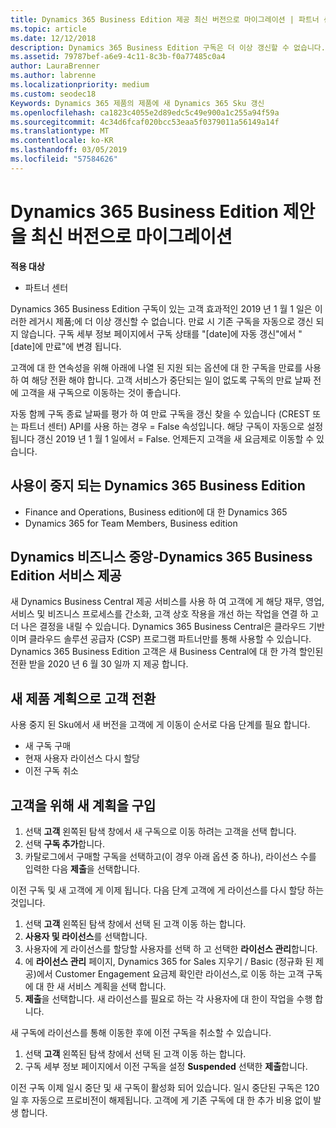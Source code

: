 ```yaml
---
title: Dynamics 365 Business Edition 제공 최신 버전으로 마이그레이션 | 파트너 센터
ms.topic: article
ms.date: 12/12/2018
description: Dynamics 365 Business Edition 구독은 더 이상 갱신할 수 없습니다.
ms.assetid: 79787bef-a6e9-4c11-8c3b-f0a77485c0a4
author: LauraBrenner
ms.author: labrenne
ms.localizationpriority: medium
ms.custom: seodec18
Keywords: Dynamics 365 제품의 제품에 새 Dynamics 365 Sku 갱신
ms.openlocfilehash: ca1823c4055e2d89edc5c49e900a1c255a94f59a
ms.sourcegitcommit: 4c34d6fcaf020bcc53eaa5f0379011a56149a14f
ms.translationtype: MT
ms.contentlocale: ko-KR
ms.lasthandoff: 03/05/2019
ms.locfileid: "57584626"
---
```

# <a name="migrate-dynamics-365-business-edition-offers-to-newer-versions"></a>Dynamics 365 Business Edition 제안을 최신 버전으로 마이그레이션 

**적용 대상**

- 파트너 센터

Dynamics 365 Business Edition 구독이 있는 고객 효과적인 2019 년 1 월 1 일은 이러한 레거시 제품;에 더 이상 갱신할 수 없습니다. 만료 시 기존 구독을 자동으로 갱신 되지 않습니다. 구독 세부 정보 페이지에서 구독 상태를 "[date]에 자동 갱신"에서 "[date]에 만료"에 변경 됩니다.

고객에 대 한 연속성을 위해 아래에 나열 된 지원 되는 옵션에 대 한 구독을 만료를 사용 하 여 해당 전환 해야 합니다. 고객 서비스가 중단되는 일이 없도록 구독의 만료 날짜 전에 고객을 새 구독으로 이동하는 것이 좋습니다.

자동 함께 구독 종료 날짜를 평가 하 여 만료 구독을 갱신 찾을 수 있습니다 (CREST 또는 파트너 센터) API를 사용 하는 경우 = False 속성입니다. 해당 구독이 자동으로 설정 됩니다 갱신 2019 년 1 월 1 일에서 = False. 언제든지 고객을 새 요금제로 이동할 수 있습니다. 

## <a name="the-dynamics-365-business-editions-being-retired"></a>사용이 중지 되는 Dynamics 365 Business Edition

- Finance and Operations, Business edition에 대 한 Dynamics 365
- Dynamics 365 for Team Members, Business edition

## <a name="dynamics-business-central---the-dynamics-365-business-edition-new-offers"></a>Dynamics 비즈니스 중앙-Dynamics 365 Business Edition 서비스 제공

새 Dynamics Business Central 제공 서비스를 사용 하 여 고객에 게 해당 재무, 영업, 서비스 및 비즈니스 프로세스를 간소화, 고객 상호 작용을 개선 하는 작업을 연결 하 고 더 나은 결정을 내릴 수 있습니다. Dynamics 365 Business Central은 클라우드 기반 이며 클라우드 솔루션 공급자 (CSP) 프로그램 파트너만를 통해 사용할 수 있습니다.
Dynamics 365 Business Edition 고객은 새 Business Central에 대 한 가격 할인된 전환 받을 2020 년 6 월 30 일까 지 제공 합니다.

## <a name="transition-customers-to-new-product-plans"></a>새 제품 계획으로 고객 전환

 사용 중지 된 Sku에서 새 버전을 고객에 게 이동이 순서로 다음 단계를 필요 합니다.

- 새 구독 구매
- 현재 사용자 라이선스 다시 할당
- 이전 구독 취소

## <a name="purchase-the-new-plan-for-your-customer"></a>고객을 위해 새 계획을 구입

1. 선택 **고객** 왼쪽된 탐색 창에서 새 구독으로 이동 하려는 고객을 선택 합니다.
2. 선택 **구독 추가**합니다.
3. 카탈로그에서 구매할 구독을 선택하고(이 경우 아래 옵션 중 하나), 라이선스 수를 입력한 다음 **제출**을 선택합니다. 

이전 구독 및 새 고객에 게 이제 됩니다. 다음 단계 고객에 게 라이선스를 다시 할당 하는 것입니다.

1. 선택 **고객** 왼쪽된 탐색 창에서 선택 된 고객 이동 하는 합니다.
2. **사용자 및 라이선스**를 선택합니다.
3. 사용자에 게 라이선스를 할당할 사용자를 선택 하 고 선택한 **라이선스 관리**합니다. 
4. 에 **라이선스 관리** 페이지, Dynamics 365 for Sales 지우기 / Basic (정규화 된 제공)에서 Customer Engagement 요금제 확인란 라이선스,로 이동 하는 고객 구독에 대 한 새 서비스 계획을 선택 합니다. 
5. **제출**을 선택합니다. 새 라이선스를 필요로 하는 각 사용자에 대 한이 작업을 수행 합니다. 

새 구독에 라이선스를 통해 이동한 후에 이전 구독을 취소할 수 있습니다. 

1. 선택 **고객** 왼쪽된 탐색 창에서 선택 된 고객 이동 하는 합니다.
2. 구독 세부 정보 페이지에서 이전 구독을 설정 **Suspended** 선택한 **제출**합니다.

이전 구독 이제 일시 중단 및 새 구독이 활성화 되어 있습니다. 일시 중단된 구독은 120일 후 자동으로 프로비전이 해제됩니다. 고객에 게 기존 구독에 대 한 추가 비용 없이 발생 합니다.